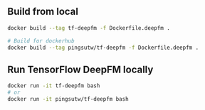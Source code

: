 <!---
  Licensed under the Apache License, Version 2.0 (the "License");
  you may not use this file except in compliance with the License.
  You may obtain a copy of the License at

   http://www.apache.org/licenses/LICENSE-2.0

  Unless required by applicable law or agreed to in writing, software
  distributed under the License is distributed on an "AS IS" BASIS,
  WITHOUT WARRANTIES OR CONDITIONS OF ANY KIND, either express or implied.
  See the License for the specific language governing permissions and
  limitations under the License. See accompanying LICENSE file.
-->

## Build from local
```bash
docker build --tag tf-deepfm -f Dockerfile.deepfm .

# Build for dockerhub
docker build --tag pingsutw/tf-deepfm -f Dockerfile.deepfm .
```

## Run TensorFlow DeepFM locally
```bash
docker run -it tf-deepfm bash
# or
docker run -it pingsutw/tf-deepfm bash
```
